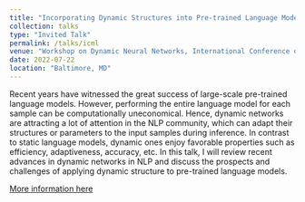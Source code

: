 ```yaml
---
title: "Incorporating Dynamic Structures into Pre-trained Language Models"
collection: talks
type: "Invited Talk"
permalink: /talks/icml
venue: "Workshop on Dynamic Neural Networks, International Conference on Machine Learning"
date: 2022-07-22
location: "Baltimore, MD"
---
```


Recent years have witnessed the great success of large-scale pre-trained language models. However, performing the entire language model for each sample can be computationally uneconomical. Hence, dynamic networks are attracting a lot of attention in the NLP community, which can adapt their structures or parameters to the input samples during inference. In contrast to static language models, dynamic ones enjoy favorable properties such as efficiency, adaptiveness, accuracy, etc. In this talk, I will review recent advances in dynamic networks in NLP and discuss the prospects and challenges of applying dynamic structure to pre-trained language models.

[More information here](https://dynn-icml2022.github.io/schedule/)

